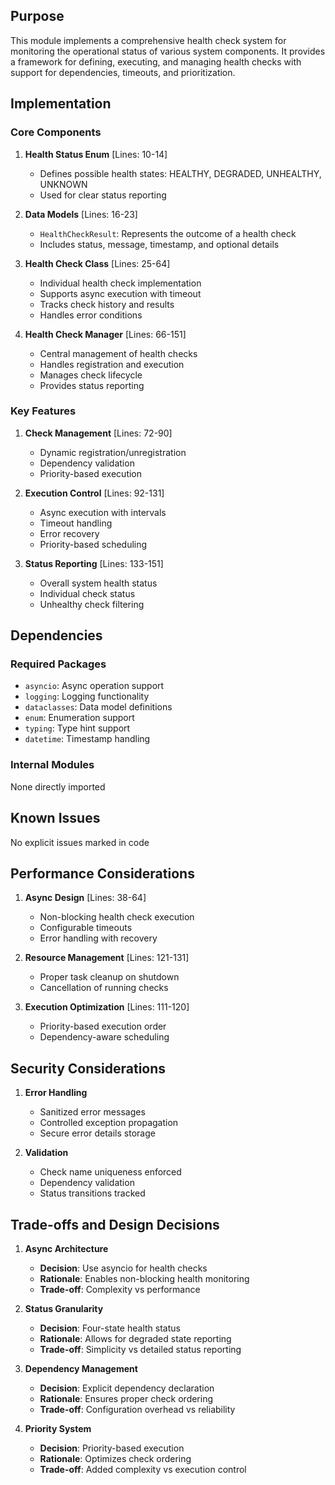## Purpose

This module implements a comprehensive health check system for monitoring the operational status of various system components. It provides a framework for defining, executing, and managing health checks with support for dependencies, timeouts, and prioritization.

## Implementation

### Core Components

1. **Health Status Enum** [Lines: 10-14]

   - Defines possible health states: HEALTHY, DEGRADED, UNHEALTHY, UNKNOWN
   - Used for clear status reporting

2. **Data Models** [Lines: 16-23]

   - `HealthCheckResult`: Represents the outcome of a health check
   - Includes status, message, timestamp, and optional details

3. **Health Check Class** [Lines: 25-64]

   - Individual health check implementation
   - Supports async execution with timeout
   - Tracks check history and results
   - Handles error conditions

4. **Health Check Manager** [Lines: 66-151]
   - Central management of health checks
   - Handles registration and execution
   - Manages check lifecycle
   - Provides status reporting

### Key Features

1. **Check Management** [Lines: 72-90]

   - Dynamic registration/unregistration
   - Dependency validation
   - Priority-based execution

2. **Execution Control** [Lines: 92-131]

   - Async execution with intervals
   - Timeout handling
   - Error recovery
   - Priority-based scheduling

3. **Status Reporting** [Lines: 133-151]
   - Overall system health status
   - Individual check status
   - Unhealthy check filtering

## Dependencies

### Required Packages

- `asyncio`: Async operation support
- `logging`: Logging functionality
- `dataclasses`: Data model definitions
- `enum`: Enumeration support
- `typing`: Type hint support
- `datetime`: Timestamp handling

### Internal Modules

None directly imported

## Known Issues

No explicit issues marked in code

## Performance Considerations

1. **Async Design** [Lines: 38-64]

   - Non-blocking health check execution
   - Configurable timeouts
   - Error handling with recovery

2. **Resource Management** [Lines: 121-131]

   - Proper task cleanup on shutdown
   - Cancellation of running checks

3. **Execution Optimization** [Lines: 111-120]
   - Priority-based execution order
   - Dependency-aware scheduling

## Security Considerations

1. **Error Handling**

   - Sanitized error messages
   - Controlled exception propagation
   - Secure error details storage

2. **Validation**
   - Check name uniqueness enforced
   - Dependency validation
   - Status transitions tracked

## Trade-offs and Design Decisions

1. **Async Architecture**

   - **Decision**: Use asyncio for health checks
   - **Rationale**: Enables non-blocking health monitoring
   - **Trade-off**: Complexity vs performance

2. **Status Granularity**

   - **Decision**: Four-state health status
   - **Rationale**: Allows for degraded state reporting
   - **Trade-off**: Simplicity vs detailed status reporting

3. **Dependency Management**

   - **Decision**: Explicit dependency declaration
   - **Rationale**: Ensures proper check ordering
   - **Trade-off**: Configuration overhead vs reliability

4. **Priority System**
   - **Decision**: Priority-based execution
   - **Rationale**: Optimizes check ordering
   - **Trade-off**: Added complexity vs execution control
